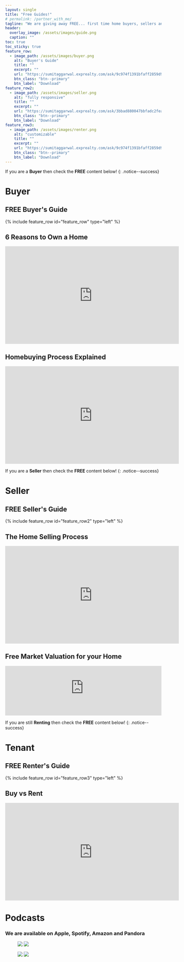 ```yaml
---
layout: single
title: "Free Guides!"
# permalink: /partner_with_me/
tagline: "We are giving away FREE... first time home buyers, sellers and renters guides to help you navigate your next real estate journey!"
header:
  overlay_image: /assets/images/guide.png
  caption: ""
toc: true
toc_sticky: true
feature_row:
  - image_path: /assets/images/buyer.png
    alt: "Buyer's Guide"
    title: ""
    excerpt: ""
    url: "https://sumitaggarwal.exprealty.com/ask/9c974f1391bfaff2859d922d854c5c56"
    btn_class: "btn--primary"
    btn_label: "Download"
feature_row2:
  - image_path: /assets/images/seller.png
    alt: "fully responsive"
    title: ""
    excerpt: ""
    url: "https://sumitaggarwal.exprealty.com/ask/3bbad880047bbfadc2feaf6b3bdb0f8c"
    btn_class: "btn--primary"
    btn_label: "Download"
feature_row3:
  - image_path: /assets/images/renter.png
    alt: "customizable"
    title: ""
    excerpt: ""
    url: "https://sumitaggarwal.exprealty.com/ask/9c974f1391bfaff2859d922d854c5c56"
    btn_class: "btn--primary"
    btn_label: "Download"
---
```


If you are a **Buyer** then check the **FREE** content below!
{: .notice--success}

# Buyer

## FREE Buyer's Guide
{% include feature_row id="feature_row" type="left" %}

## 6 Reasons to Own a Home
<iframe width="560" height="315" src="https://www.youtube.com/embed/PWZaFQwzUgE?si=HRLSvgDmLT3J0VY7" title="YouTube video player" frameborder="0" allow="accelerometer; autoplay; clipboard-write; encrypted-media; gyroscope; picture-in-picture; web-share" allowfullscreen></iframe>

## Homebuying Process Explained
<iframe width="560" height="315" src="https://www.youtube.com/embed/AtgRWDCO0b4?si=ztPmF_HYtvKf-3QL" title="YouTube video player" frameborder="0" allow="accelerometer; autoplay; clipboard-write; encrypted-media; gyroscope; picture-in-picture; web-share" allowfullscreen></iframe>

If you are a **Seller** then check the **FREE** content below!
{: .notice--success}

# Seller

## FREE Seller's Guide
{% include feature_row id="feature_row2" type="left" %}

## The Home Selling Process
<iframe width="560" height="315" src="https://youtu.be/S8Deg36hm0Y" title="YouTube video player" frameborder="0" allow="accelerometer; autoplay; clipboard-write; encrypted-media; gyroscope; picture-in-picture; web-share" allowfullscreen></iframe>

## Free Market Valuation for your Home
<!-- KvCore widget-->
<iframe style="width:100%; height:160px;" src="https://sumitaggarwal.exprealty.com/sellembed.php" allowtransparency="true" frameBorder="0"> </iframe>

If you are still **Renting** then check the **FREE** content below!
{: .notice--success}

# Tenant

## FREE Renter's Guide
{% include feature_row id="feature_row3" type="left" %}
## Buy vs Rent
<iframe width="560" height="315" src="https://www.youtube.com/embed/NnxxqCKDJes?si=GfV9_3FKi0_ziQQs" title="YouTube video player" frameborder="0" allow="accelerometer; autoplay; clipboard-write; encrypted-media; gyroscope; picture-in-picture; web-share" allowfullscreen></iframe>

# Podcasts
### We are available on Apple, Spotify, Amazon and Pandora

<figure class="half">
    <a href="https://podcasts.apple.com/us/podcast/sumit-aggarwal-homes/id1727016294"><img src="/assets/images/qr/apple_podcast.png"></a>
    <a href="https://podcasters.spotify.com/pod/show/sumitaggarwalhomes"><img src="/assets/images/qr/spotify.png"></a>
</figure>
<figure class="half">
    <a href="https://a.co/d/hRVzlhh"><img src="/assets/images/qr/amazon_music.png"></a>
    <a href="https://www.pandora.com/podcast/sumit-aggarwal-homes/PC:1001083881"><img src="/assets/images/qr/pandora.png"></a>
</figure>